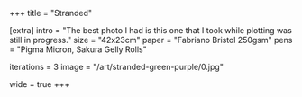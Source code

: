 +++
title = "Stranded"

[extra]
intro = "The best photo I had is this one that I took while plotting was still in progress."
size = "42x23cm"
paper = "Fabriano Bristol 250gsm"
pens = "Pigma Micron, Sakura Gelly Rolls"

iterations = 3
image = "/art/stranded-green-purple/0.jpg"

wide = true
+++
